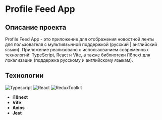 # Profile Feed App

## Описание проекта

Profile Feed App - это приложение для отображения новостной ленты для пользователя с мультиязычной поддержкой (русский | английский языки). Приложение реализовано с использованием современных технологий: TypeScript, React и Vite, а также библиотеки i18next для локализации (поддержка русскому и английскому языкам).

## Технологии

![Typescript](https://img.shields.io/badge/TypeScript-007ACC?style=for-the-badge&logo=typescript&logoColor=white)
![React](https://img.shields.io/badge/React-20232A?style=for-the-badge&logo=react&logoColor=blue)
![ReduxToolkit](https://img.shields.io/badge/Redux-593D88?style=for-the-badge&logo=redux&logoColor=white)
- **i18next**
- **Vite**
- **Axios**
- **Jest**


